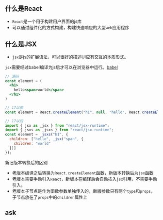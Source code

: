 ## 什么是React
  - `React`是一个用于构建用户界面的js库
  - 可以通过组件化的方式构建，构建快速响应的大型`web`应用程序

## 什么是JSX
  - `jsx`是js的扩展语法，可以很好的描述UI应有交互的本质形式。

`jsx`需要经过babel编译为js后才可以在浏览器中运行。[babel](https://babeljs.io/repl#?browsers=defaults%2C%20not%20ie%2011%2C%20not%20ie_mob%2011&build=&builtIns=false&corejs=3.21&spec=false&loose=false&code_lz=MYewdgzgLgBApgGzgWzmWBeGAKAUDGAHgAsBGAPnwJmMQREIgAcBDMcgdxACcEATQgHpmbSgSFlKASiA&debug=false&forceAllTransforms=false&modules=false&shippedProposals=false&circleciRepo=&evaluate=false&fileSize=false&timeTravel=false&sourceType=module&lineWrap=true&presets=env%2Creact%2Cstage-2&prettier=false&targets=&version=7.22.10&externalPlugins=babel-plugin-typescript-to-proptypes%402.0.0&assumptions=%7B%7D)

```jsx
// 源码
const element = (
  <h1>
    hello<span>world</span>
  </h1>
)

// 17以前
const element = React.createElement("h1", null, "hello", React.createElement("span", null, "world"));

// 17以后
import { jsx as _jsx } from "react/jsx-runtime";
import { jsxs as _jsxs } from "react/jsx-runtime";
const element = _jsxs("h1", {
  children: ["hello", _jsx("span", {
    children: "world"
  })]
});

```
新旧版本转换后的区别
 - 老版本编译之后转换为`React.createElement`函数，新版本转换后为`jsx`函数
 - 老版本需要手动引入`React`，新版本在编译后会自动插入`jsx`引用，不需要手动引入。
 - 老版本子节点是作为函数参数单独传入的，新版参数只有两个`type`和`props`，子节点放在了`props`中的`children`属性上





 ## ask

